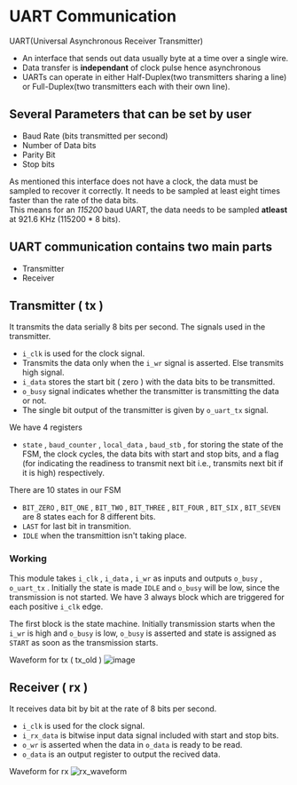 # UART Communication
UART(Universal Asynchronous Receiver Transmitter) 
- An interface that sends out data usually byte at a time over a single wire.
- Data transfer is **independant** of clock pulse hence asynchronous
- UARTs can operate in either Half-Duplex(two transmitters sharing a line) or Full-Duplex(two transmitters each with their own line).

## Several Parameters that can be set by user
- Baud Rate (bits transmitted per second)
- Number of Data bits 
- Parity Bit
- Stop bits

As mentioned this interface does not have a clock, the data must be sampled to recover it correctly. It needs to be sampled at least eight times faster than the rate of the data bits. </br>
This means for an *115200* baud UART, the data needs to be sampled **atleast** at 921.6 KHz (115200 * 8 bits).

## UART communication contains two main parts
- Transmitter
- Receiver

## Transmitter ( tx )
It transmits the data serially 8 bits per second. The signals used in the transmitter.
- ```i_clk``` is used for the clock signal.
- Transmits the data only when the ```i_wr``` signal is asserted. Else transmits high signal.
- ```i_data``` stores the start bit ( zero ) with the data bits to be transmitted.
- ```o_busy``` signal indicates whether the transmitter is transmitting the data or not.
- The single bit output of the transmitter is given by ```o_uart_tx``` signal.

We have 4 registers
- ```state``` , ```baud_counter``` , ```local_data``` , ```baud_stb``` , for storing the state of the FSM, the clock cycles, the data bits with start and stop bits, and a flag (for indicating the readiness to transmit next bit i.e., transmits next bit if it is high) respectively.

There are 10 states in our FSM
- ```BIT_ZERO``` , ```BIT_ONE``` , ```BIT_TWO``` , ```BIT_THREE``` , ```BIT_FOUR``` , ```BIT_SIX``` , ```BIT_SEVEN``` are 8 states each for 8 different bits.
- ```LAST``` for last bit in transmition.
- ```IDLE``` when the transmittion isn't taking place.

### Working
This module takes ```i_clk``` , ```i_data``` , ```i_wr``` as inputs and outputs ```o_busy``` , ```o_uart_tx``` . Initially the state is made ```IDLE``` and ```o_busy``` will be low, since the transmission is not started. We have 3 always block which are triggered for each positive ```i_clk``` edge. 

The first block is the state machine. Initially transmission starts when the ```i_wr``` is high and ```o_busy``` is low, ```o_busy``` is asserted and state is assigned as ```START``` as soon as the transmission starts.

Waveform for tx ( tx_old )
![image](https://user-images.githubusercontent.com/82756709/229489934-974dc98e-278e-440d-ad82-15ebd7195adb.png)


## Receiver ( rx )
It receives data bit by bit at the rate of 8 bits per second.
- ```i_clk``` is used for the clock signal.
- ```i_rx_data``` is bitwise input data signal included with start and stop bits.
- ```o_wr``` is asserted when the data in ```o_data``` is ready to be read.
- ```o_data``` is an output register to output the recived data.

Waveform for rx
![rx_waveform](https://user-images.githubusercontent.com/82756709/229484896-391ba9a1-6415-4609-9899-e9eec69a8897.png)
